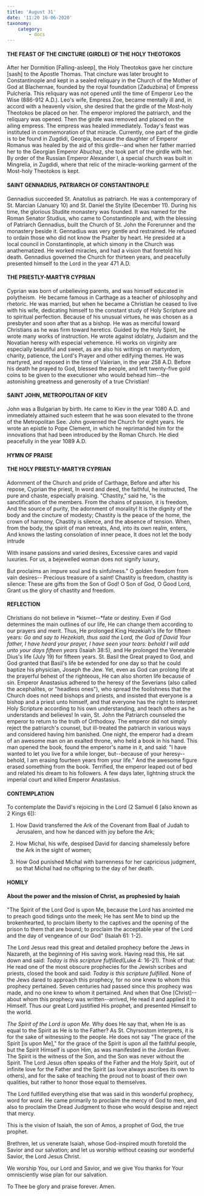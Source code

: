 ```yaml
---
title: 'August 31'
date: '11:20 16-06-2020'
taxonomy:
    category:
        - docs
---
```


#### THE FEAST OF THE CINCTURE (GIRDLE) OF THE HOLY THEOTOKOS

After her Dormition [Falling-asleep], the Holy Theotokos gave her cincture [sash] to the Apostle Thomas. That cincture was later brought to Constantinople and kept in a sealed reliquary in the Church of the Mother of God at Blachernae, founded by the royal foundation [Zaduzbina] of Empress Pulcheria. This reliquary was not opened until the time of Emperor Leo the Wise (886-912 A.D.). Leo's wife, Empress Zoe, became mentally ill and, in accord with a heavenly vision, she desired that the girdle of the Most-holy Theotokos be placed on her. The emperor implored the patriarch, and the reliquary was opened. Then the girdle was removed and placed on the ailing empress. The empress was healed immediately. Today's feast was instituted in commemoration of that miracle. Currently, one part of the girdle is to be found in Zugdidi, Georgia, because the daughter of Emperor Romanus was healed by the aid of this girdle--and when her father married her to the Georgian Emperor Abuchaz, she took part of the girdle with her. By order of the Russian Emperor Alexander I, a special church was built in Mingrelia, in Zugdidi, where that relic of the miracle-working garment of the Most-holy Theotokos is kept.

#### SAINT GENNADIUS, PATRIARCH OF CONSTANTINOPLE

Gennadius succeeded St. Anatolius as patriarch. He was a contemporary of St. Marcian (January 10) and St. Daniel the Stylite (December 11). During his time, the glorious Studite monastery was founded. It was named for the Roman Senator Studius, who came to Constantinople and, with the blessing of Patriarch Gennadius, built the Church of St. John the Forerunner and the monastery beside it. Gennadius was very gentle and restrained. He refused to ordain those who did not know the Psalter by heart. He presided at a local council in Constantinople, at which simony in the Church was anathematized. He worked miracles, and had a vision that foretold his death. Gennadius governed the Church for thirteen years, and peacefully presented himself to the Lord in the year 471 A.D.

#### THE PRIESTLY-MARTYR CYPRIAN

Cyprian was born of unbelieving parents, and was himself educated in polytheism.  He became famous in Carthage as a teacher of philosophy and rhetoric. He was married, but when he became a Christian he ceased to live with his wife, dedicating himself to the constant study of Holy Scripture and to spiritual perfection. Because of his unusual virtues, he was chosen as a presbyter and soon after that as a bishop. He was as merciful toward Christians as he was firm toward heretics. Guided by the Holy Spirit, he wrote many works of instruction. He wrote against idolatry, Judaism and the Novatian heresy with especial vehemence. Hi works on virginity are especially beautiful and sweet, as are also his writings on martyrdom, charity, patience, the Lord's Prayer and other edifying themes. He was martyred, and reposed in the time of Valerian, in the year 258 A.D. Before his death he prayed to God, blessed the people, and left twenty-five gold coins to be given to the executioner who would behead him--the astonishing greatness and generosity of a true Christian!

#### SAINT JOHN, METROPOLITAN OF KIEV

John was a Bulgarian by birth. He came to Kiev in the year 1080 A.D. and immediately attained such esteem that he was soon elevated to the throne of the Metropolitan See. John governed the Church for eight years. He wrote an epistle to Pope Clement, in which he reprimanded him for the innovations that had been introduced by the Roman Church. He died peacefully in the year 1089 A.D.


#### HYMN OF PRAISE
#### THE HOLY PRIESTLY-MARTYR CYPRIAN
Adornment of the Church and pride of Carthage,
Before and after his repose, Cyprian the priest,
In word and deed, the faithful, he instructed,
The pure and chaste, especially praising.
"Chastity," said he, "is the sanctification of the members.
From the chains of passion, it is freedom,
And the source of purity, the adornment of morality!
It is the dignity of the body and the cincture of modesty;
Chastity is the peace of the home, the crown of harmony,
Chastity is silence, and the absence of tension.
When, from the body, the spirit of man retreats,
And, into its own realm, enters,
And knows the lasting consolation of inner peace,
It does not let the body intrude

With insane passions and varied desires,
Excessive cares and vapid luxuries.
For us, a bejewelled woman does not signify luxury,

But proclaims an impure soul and its sinfulness."
O golden freedom from vain desires--
Precious treasure of a saint!
Chastity is freedom, chastity is silence:
These are gifts from the Son of God!
O Son of God, O Good Lord,
Grant us the glory of chastity and freedom.
#### REFLECTION

Christians do not believe in *kismet--*fate or destiny. Even if God determines the main outlines of our life, He can change them according to our prayers and merit. Thus, He prolonged King Hezekiah's life for fifteen years: *Go and say to Hezekiah, thus said the Lord, the God of David Your father, I have heard your prayer, I have seen your tears: behold I will add unto your days fifteen years* (Isaiah 38:5), and He prolonged the Venerable Dius's life (July 19) for fifteen years. St. Basil the Great prayed to God, and God granted that Basil's life be extended for one day so that he could baptize his physician, Joseph the Jew. Yet, even as God can prolong life at the prayerful behest of the righteous, He can also shorten life because of sin. Emperor Anastasius adhered to the heresy of the Severians (also called the acephalites, or "headless ones"), who spread the foolishness that the Church does not need bishops and priests, and insisted that everyone is a bishop and a priest unto himself, and that everyone has the right to interpret Holy Scripture according to his own understanding, and teach others as he understands and believes! In vain, St. John the Patriarch counseled the emperor to return to the truth of Orthodoxy. The emperor did not simply reject the patriarch's counsel, but ill-treated the patriarch in various ways and considered having him banished. One night, the emperor had a dream of an awesome man on an exalted throne, who held a book in his hand. This man opened the book, found the emperor's name in it, and said: "I have wanted to let you live for a while longer, but--because of your heresy--behold, I am erasing fourteen years from your life." And the awesome figure erased something from the book. Terrified, the emperor leaped out of bed and related his dream to his followers. A few days later, lightning struck the imperial court and killed Emperor Anastasius.


#### CONTEMPLATION


To contemplate the David's rejoicing in the Lord (2 Samuel 6 [also known as 2 Kings 6]):

1.  How David transferred the Ark of the Covenant from Baal of Judah to Jerusalem, and how he danced with joy before the Ark;

1.  How Michal, his wife, despised David for dancing shamelessly before the Ark in the sight of women;

1.  How God punished Michal with barrenness for her capricious judgment, so that Michal had no offspring to the day of her death.


#### HOMILY


#### About the power and the mission of Christ, as prophesied by Isaiah

"The Spirit of the Lord God is upon Me, because the Lord has anointed me to preach good tidings unto the meek; He has sent Me to bind up the brokenhearted, to proclaim liberty to the captives and the opening of the prison to them that are bound; to proclaim the acceptable year of the Lord and the day of vengeance of our God" (Isaiah 61: 1-2).

The Lord Jesus read this great and detailed prophecy before the Jews in Nazareth, at the beginning of His saving work. Having read this, He sat down and said: *Today is this scripture fulfilled*(Luke 4: 16-21). Think of that: He read one of the most obscure prophecies for the Jewish scribes and priests, closed the book and said: *Today is this scripture fulfilled.* None of the Jews dared to approach this prophecy, for no one knew to whom this prophecy pertained. Seven centuries had passed since this prophecy was made, and no one knew to whom it pertained. And when that One [Christ]--about whom this prophecy was written--arrived, He read it and applied it to Himself. Thus our great Lord justified His prophet, and presented Himself to the world.

*The Spirit of the Lord is upon Me.* Why does He say that, when He is as equal to the Spirit as He is to the Father? As St. Chyrsostom interprets, it is for the sake of witnessing to the people. He does not say "The grace of the Spirit [is upon Me]," for the grace of the Spirit is upon all the faithful people, but the Spirit Himself is upon Him, as was manifested in the Jordan River. The Spirit is the witness of the Son, and the Son was never without the Spirit. The Lord Jesus often speaks of the Father and the Holy Spirit, out of infinite love for the Father and the Spirit (as love always ascribes its own to others), and for the sake of teaching the proud not to boast of their own qualities, but rather to honor those equal to themselves.

The Lord fulfilled everything else that was said in this wonderful prophecy, word for word. He came primarily to proclaim the mercy of God to men, and also to proclaim the Dread Judgment to those who would despise and reject that mercy.

This is the vision of Isaiah, the son of Amos, a prophet of God, the true prophet.

Brethren, let us venerate Isaiah, whose God-inspired mouth foretold the Savior and our salvation; and let us worship without ceasing our wonderful Savior, the Lord Jesus Christ.

We worship You, our Lord and Savior, and we give You thanks for Your omnisciently wise plan for our salvation.

To Thee be glory and praise forever. Amen.
